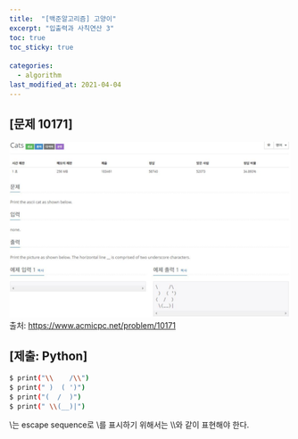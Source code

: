 ```yaml
---
title:  "[백준알고리즘] 고양이"
excerpt: "입출력과 사칙연산 3"
toc: true
toc_sticky: true

categories:
  - algorithm
last_modified_at: 2021-04-04
---
```


## [문제 10171]
![Q10171](/img/algorithm1.JPG) 
출처: https://www.acmicpc.net/problem/10171
<br>
## [제출: Python]
```bash
$ print("\\    /\\")
$ print(" )  ( ')")
$ print("(  /  )")
$ print(" \\(__)|")
```
\는 escape sequence로 \를 표시하기 위해서는 \\\\와 같이 표현해야 한다.
